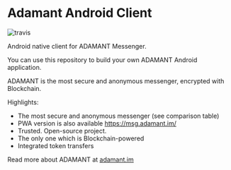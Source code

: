 # Adamant Android Client

![travis](https://travis-ci.org/Adamant-im/adamant-android.svg?branch=master)

Android native client for ADAMANT Messenger.

You can use this repository to build your own ADAMANT Android application.
                                             
ADAMANT is the most secure and anonymous messenger, encrypted with Blockchain.

Highlights:

- The most secure and anonymous messenger (see comparison table)
- PWA version is also available https://msg.adamant.im/
- Trusted. Open-source project.
- The only one which is Blockchain-powered
- Integrated token transfers

Read more about ADAMANT at [adamant.im](https://adamant.im)
